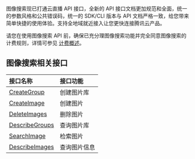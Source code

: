 图像搜索现已打通云直播 API 接口，全新的 API 接口文档更加规范和全面，统一的参数风格和公共错误码，统一的 SDK/CLI 版本与 API 文档严格一致，给您带来简单快捷的使用体验。支持全地域就近接入让您更快连接腾讯云产品。

请您在使用图像搜索 API 前，确保已充分理图像搜索功能并完全同意图像搜索的计费规则，详情可参见 [计费概述](https://cloud.tencent.com/document/product/1589/74549)。
 


## 图像搜索相关接口
| 接口名称                                                     | 接口功能                          |
| :----------------------------------------------------------- | :-------------------------------- |
| [CreateGroup](https://cloud.tencent.com/document/api/865/63488) | 创建图片库 |
| [CreateImage](https://cloud.tencent.com/document/api/865/63487) | 创建图片                  |
| [DeleteImages](https://cloud.tencent.com/document/api/865/63486) | 删除图片                   |
| [DescribeGroups](https://cloud.tencent.com/document/api/865/63485) | 查询图片库     |
| [SearchImage](https://cloud.tencent.com/document/api/865/63483) | 检索图片                 |
| [DescribeImages](https://cloud.tencent.com/document/api/865/63484) | 查询图片信息              |







